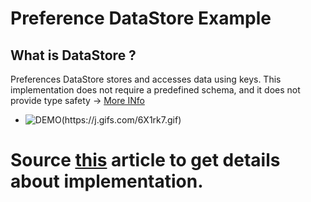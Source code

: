 # Preference DataStore Example

## What is DataStore ️?
Preferences DataStore stores and accesses data using keys. This implementation does not require a predefined schema, and it does not provide type safety -> [More INfo](https://developer.android.com/topic/libraries/architecture/datastore#prefs-vs-proto)
- ![DEMO(https://j.gifs.com/6X1rk7.gif)](https://j.gifs.com/6X1rk7.gif)

# Source [this](https://medium.com/scalereal/hello-datastore-bye-sharedpreferences-android-f46c610b81d5) article to get details about implementation.
